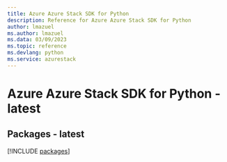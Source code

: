 ```yaml
---
title: Azure Azure Stack SDK for Python
description: Reference for Azure Azure Stack SDK for Python
author: lmazuel
ms.author: lmazuel
ms.data: 03/09/2023
ms.topic: reference
ms.devlang: python
ms.service: azurestack
---
```

# Azure Azure Stack SDK for Python - latest
## Packages - latest
[!INCLUDE [packages](azure-stack-index.md)]